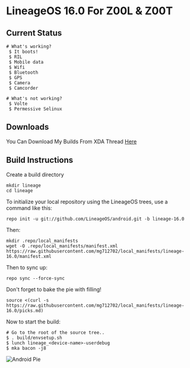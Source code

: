 LineageOS 16.0 For Z00L & Z00T
=======================

Current Status
--------------
```
# What's working?
 $ It boots!
 $ RIL
 $ Mobile data
 $ Wifi
 $ Bluetooth
 $ GPS
 $ Camera
 $ Camcorder
```
```
# What's not working?
 $ Volte
 $ Permessive Selinux
```
Downloads
--------

You Can Download My Builds From XDA Thread [Here](https://forum.xda-developers.com/zenfone-2-laser/development/rom-lineageos-16-0-t3839590)

Build Instructions
------------------
Create a build directory

	mkdir lineage
	cd lineage

To initialize your local repository using the LineageOS trees, use a command like this:

    repo init -u git://github.com/LineageOS/android.git -b lineage-16.0

Then:

    mkdir .repo/local_manifests
    wget -O .repo/local_manifests/manifest.xml https://raw.githubusercontent.com/mg712702/local_manifests/lineage-16.0/manifest.xml

Then to sync up:

    repo sync --force-sync

Don't forget to bake the pie with filling!

    source <(curl -s https://raw.githubusercontent.com/mg712702/local_manifests/lineage-16.0/picks.md)

Now to start the build:

```
# Go to the root of the source tree..
$ . build/envsetup.sh
$ lunch lineage_<device-name>-userdebug
$ mka bacon -j8
```

![Android Pie](https://developer.android.com/static/images/home/android-p-clear-bg-with-shadow-@1x.png "Android 9 Pie")
